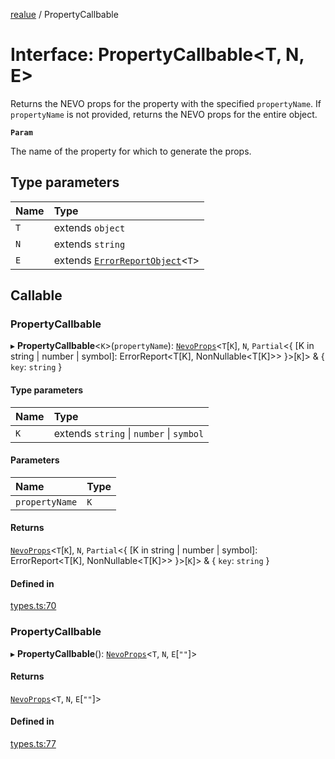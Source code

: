 [realue](../README.md) / PropertyCallbable

# Interface: PropertyCallbable<T, N, E\>

Returns the NEVO props for the property with the specified `propertyName`. If `propertyName` is not provided, returns the NEVO props for the entire object.

**`Param`**

The name of the property for which to generate the props.

## Type parameters

| Name | Type |
| :------ | :------ |
| `T` | extends `object` |
| `N` | extends `string` |
| `E` | extends [`ErrorReportObject`](../README.md#errorreportobject)<`T`\> |

## Callable

### PropertyCallbable

▸ **PropertyCallbable**<`K`\>(`propertyName`): [`NevoProps`](../README.md#nevoprops)<`T`[`K`], `N`, `Partial`<{ [K in string \| number \| symbol]: ErrorReport<T[K], NonNullable<T[K]\>\> }\>[`K`]\> & { `key`: `string`  }

#### Type parameters

| Name | Type |
| :------ | :------ |
| `K` | extends `string` \| `number` \| `symbol` |

#### Parameters

| Name | Type |
| :------ | :------ |
| `propertyName` | `K` |

#### Returns

[`NevoProps`](../README.md#nevoprops)<`T`[`K`], `N`, `Partial`<{ [K in string \| number \| symbol]: ErrorReport<T[K], NonNullable<T[K]\>\> }\>[`K`]\> & { `key`: `string`  }

#### Defined in

[types.ts:70](https://github.com/davidbonnet/realue/blob/13744dc/lib/types.ts#L70)

### PropertyCallbable

▸ **PropertyCallbable**(): [`NevoProps`](../README.md#nevoprops)<`T`, `N`, `E`[``""``]\>

#### Returns

[`NevoProps`](../README.md#nevoprops)<`T`, `N`, `E`[``""``]\>

#### Defined in

[types.ts:77](https://github.com/davidbonnet/realue/blob/13744dc/lib/types.ts#L77)
